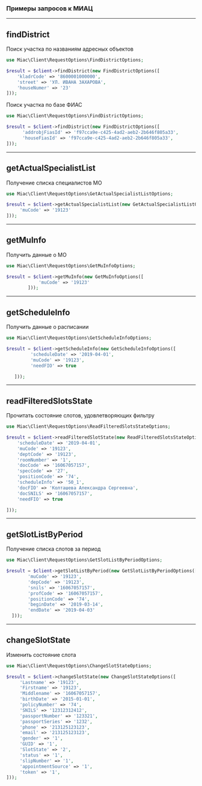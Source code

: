 ### Примеры запросов к МИАЦ

--------------------
findDistrict
--------------------

Поиск участка по названиям адресных объектов

```php
use Miac\Client\RequestOptions\FindDistrictOptions;

$result = $client->findDistrict(new FindDistrictOptions([
    'kladrCode' => '8600001000000',
    'street' => 'УЛ. ИВАНА ЗАХАРОВА',
    'houseNumer' => '23'
]));
```

Поиск участка по базе ФИАС

```php
use Miac\Client\RequestOptions\FindDistrictOptions;

$result = $client->findDistrict(new FindDistrictOptions([
      'addrobjFiasId' => 'f97cca9e-c425-4ad2-aeb2-2b646f805a33',
      'houseFiasId' => 'f97cca9e-c425-4ad2-aeb2-2b646f805a33',
]));
```

--------------------
getActualSpecialistList
--------------------

Получение списка специалистов МО

```php
use Miac\Client\RequestOptions\GetActualSpecialistListOptions;

$result = $client->getActualSpecialistList(new GetActualSpecialistListOptions([
     'muCode' => '19123'
]));
```

--------------------
getMuInfo
--------------------

Получить данные о МО

```php
use Miac\Client\RequestOptions\GetMuInfoOptions;

$result = $client->getMuInfo(new GetMuInfoOptions([
            'muCode' => '19123'
        ]));
```

--------------------
getScheduleInfo
--------------------

Получить данные о расписании

```php
use Miac\Client\RequestOptions\GetScheduleInfoOptions;

$result = $client->getScheduleInfo(new GetScheduleInfoOptions([
         'scheduleDate' => '2019-04-01',
         'muCode' => '19123',
         'needFIO' => true

   ]));
 ```      
--------------------
readFilteredSlotsState
--------------------

Прочитать состояние слотов, удовлетворяющих фильтру

```php
use Miac\Client\RequestOptions\ReadFilteredSlotsStateOptions;

$result = $client->readFilteredSlotState(new ReadFilteredSlotsStateOptions([
    'scheduleDate' => '2019-04-01',
    'muCode' => '19123',
    'deptCode' => '19123',
    'roomNumber' => '1',
    'docCode' => '16067057157',
    'specCode' => '27',
    'positionCode' => '74',
    'scheduleInfo' => '50_1',
    'docFIO' => 'Колташева Александра Сергеевна',
    'docSNILS' => '16067057157',
    'needFIO' => true

]));
 ```  
--------------------
getSlotListByPeriod
--------------------

Получение списка слотов за период

```php
use Miac\Client\RequestOptions\GetSlotListByPeriodOptions;

$result = $client->getSlotListByPeriod(new GetSlotListByPeriodOptions([
        'muCode' => '19123',
        'depCode' => '19123',
        'snils' => '16067057157',
        'profCode' => '16067057157',
        'positionCode' => '74',
        'beginDate' => '2019-03-14',
        'endDate' => '2019-04-03'
  ]));
 ``` 
 
--------------------
changeSlotState
--------------------

Изменить состояние слота

```php
use Miac\Client\RequestOptions\ChangeSlotStateOptions;

$result = $client->changeSlotState(new ChangeSlotStateOptions([
     'Lastname' => '19123',
     'Firstname' => '19123',
     'Middlename' => '16067057157',
     'birthDate' => '2015-01-01',
     'policyNumber' => '74',
     'SNILS' => '12312312412',
     'passportNumber' => '123321',
     'passportSeries' => '1232',
     'phone' => '213125123123',
     'email' => '213125123123',
     'gender' => '1',
     'GUID' => '1',
     'SlotState' => '2',
     'status' => '1',
     'slipNumber' => '1',
     'appointmentSource' => '1',
     'token' => '1',
]));
 ``` 